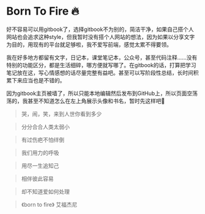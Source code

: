  <h1> Born To Fire 🔥</h1>
 
好不容易可以用gitbook了，选择gitbook不为别的，简洁干净，如果自己搭个人网站也会追求这种style，但我暂时没有搭个人网站的想法，因为如果以分享文字为目的，用现有的平台就足够啦，我不爱写前端，感觉太累不得要领。

我在好多地方都留有文字，日记本，课堂笔记本，公众号，甚至代码注释......没有特别的功能区分，都是生活细碎，哪方便就写哪了。在gitbook的话，打算把学习笔记放在这，写心情感想的话尽量完整有益吧。甚至可以写阶段性总结，长时间积累下来应当也是不错的。

因为gitbook主页被墙了，所以只能本地编辑然后发布到GitHub上，所以页面空荡荡的，我甚至不知道怎么在左上角展示头像和书名，暂时先这样吧🤦‍


> 哭，闹，笑，来到人世你看到多少

> 分分合合人类太弱小

> 有过伤疤不怕绊倒

> 我们用力的呼吸

> 用尽一生追知己

> 相伴彼此容易

> 却不知道爱如何处理

> 《born to fire》 艾福杰尼